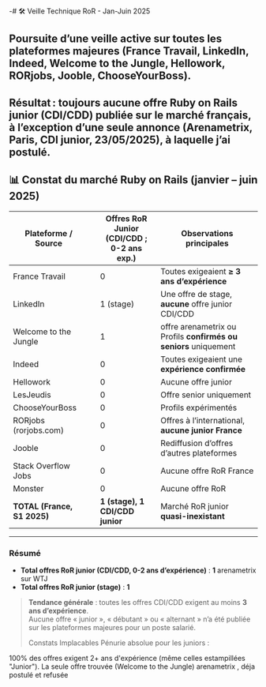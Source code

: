 
-# 🛠️ Veille Technique RoR - Jan-Juin 2025



## Poursuite d’une veille active sur toutes les plateformes majeures (France Travail, LinkedIn, Indeed, Welcome to the Jungle, Hellowork, RORjobs, Jooble, ChooseYourBoss).
## Résultat : toujours aucune offre Ruby on Rails junior (CDI/CDD) publiée sur le marché français, à l’exception d’une seule annonce (Arenametrix, Paris, CDI junior, 23/05/2025), à laquelle j’ai postulé.

## 📊 Constat du marché Ruby on Rails (janvier – juin 2025)

| Plateforme / Source        | | Offres RoR Junior<br>(CDI/CDD ; 0-2 ans exp.) | Observations principales                                                  |
|----------------------------|---------------------------|----------------------------------------------|---------------------------------------------------------------------------|
| France Travail             |                          | 0                                            | Toutes exigeaient **≥ 3 ans d’expérience**                                |
| LinkedIn                   |                        | 1 (stage)                                    | Une offre de stage, **aucune** offre junior CDI/CDD                       |
| Welcome to the Jungle      |                         | 1                                           | offre arenametrix  ou Profils **confirmés ou seniors** uniquement                               |
| Indeed                     |                         | 0                                            | Toutes exigeaient une **expérience confirmée**                            |
| Hellowork                  |                         | 0                                            | Aucune offre junior                                                      |
| LesJeudis                  |                         | 0                                            | Offre senior uniquement                                                   |
| ChooseYourBoss             |                         | 0                                            | Profils expérimentés                                                      |
| RORjobs (rorjobs.com)      |                         | 0                                            | Offres à l’international, **aucune junior France**                        |
| Jooble                     |                         | 0                                            | Rediffusion d’offres d’autres plateformes                                 |
| Stack Overflow Jobs        |                         | 0                                            | Aucune offre RoR France                                                   |
| Monster                    |                         | 0                                            | Aucune offre RoR                                                          |
| **TOTAL (France, S1 2025)**|                     | **1 (stage), 1 CDI/CDD junior**              | Marché RoR junior **quasi-inexistant**                                    |

---

### Résumé

- **Total offres RoR junior (CDI/CDD, 0-2 ans d’expérience)** : **1**  arenametrix sur WTJ
- **Total offres RoR junior (stage)** : **1**  

> **Tendance générale** : toutes les offres CDI/CDD exigent au moins **3 ans d’expérience**.  
> Aucune offre « junior », « débutant » ou « alternant » n’a été publiée sur les plateformes majeures pour un poste salarié.
>
> Constats Implacables
Pénurie absolue pour les juniors :

100% des offres exigent 2+ ans d'expérience (même celles estampillées "Junior").
La seule offre trouvée (Welcome to the Jungle) arenametrix , déja postulé et refusée

